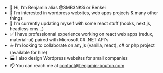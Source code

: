 - 👋 Hi, I’m Benjamin alias @SMB3NK3i or Benkei
- 👀 I’m interested in wordpress websites, web apps projects & many other things
- 🌱 I’m currently updating myself with some react stuff (hooks, next.js, headless cms...)
- ✅ I have professionnal experience working on react web apps (redux, material-ui) paired with Microsoft C# .NET API's
- ☕ I’m looking to collaborate on any js (vanilla, react), c# or php project (available for hire)
- 🏭 I also design Wordpress websites for small companies
- 📫 You can reach me at contact@benjamin-bouton.com

<!---
SMB3NK3i/SMB3NK3i is a ✨ special ✨ repository because its `README.md` (this file) appears on your GitHub profile.
You can click the Preview link to take a look at your changes.
--->
